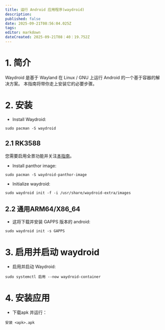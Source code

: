```yaml
---
title: 运行 Android 应用程序(waydroid)
description:
published: false
date: 2025-09-21T08:56:04.025Z
tags:
editor: markdown
dateCreated: 2025-09-21T08：40：19.752Z
---
```


# 1. 简介

Waydroid 是基于 Wayland 在 Linux / GNU 上运行 Android 的一个基于容器的解决方案。 本指南将带你走上安装它的必要步骤。

# 2. 安装

- Install Waydroid:

```
sudo pacman -S waydroid
```

## 2.1 RK3588

您需要启用全景功能并关注[本指南](/how-to/how-to-setup-panthor)。

- Install panthor image:

```
sudo pacman -S waydroid-panthor-image
```

- Initialize waydroid:

```
sudo waydroid init -f -i /usr/share/waydroid-extra/images
```

## 2.2 通用ARM64/X86_64

- 这将下载并安装 GAPPS 版本的 android:

```
sudo waydroid init -s GAPPS
```

# 3. 启用并启动 waydroid

- 启用并启动 Waydroid:

```
sudo systemctl 启用 --now waydroid-container
```

# 4. 安装应用

- 下载apk 并运行：

```
安装 <apk>.apk
```